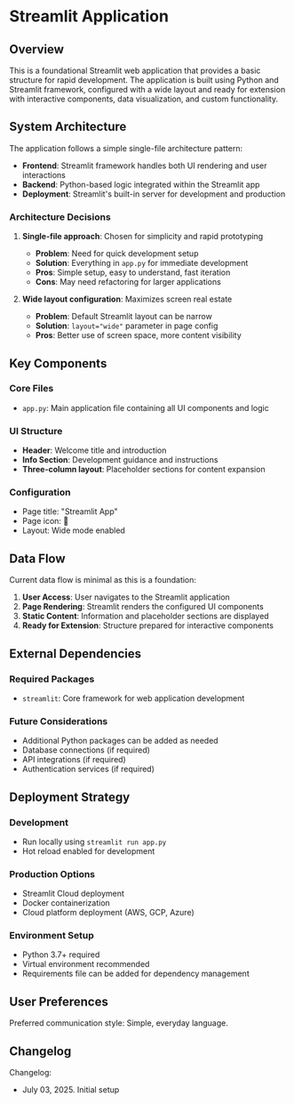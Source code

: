 # Streamlit Application

## Overview

This is a foundational Streamlit web application that provides a basic structure for rapid development. The application is built using Python and Streamlit framework, configured with a wide layout and ready for extension with interactive components, data visualization, and custom functionality.

## System Architecture

The application follows a simple single-file architecture pattern:

- **Frontend**: Streamlit framework handles both UI rendering and user interactions
- **Backend**: Python-based logic integrated within the Streamlit app
- **Deployment**: Streamlit's built-in server for development and production

### Architecture Decisions

1. **Single-file approach**: Chosen for simplicity and rapid prototyping
   - **Problem**: Need for quick development setup
   - **Solution**: Everything in `app.py` for immediate development
   - **Pros**: Simple setup, easy to understand, fast iteration
   - **Cons**: May need refactoring for larger applications

2. **Wide layout configuration**: Maximizes screen real estate
   - **Problem**: Default Streamlit layout can be narrow
   - **Solution**: `layout="wide"` parameter in page config
   - **Pros**: Better use of screen space, more content visibility

## Key Components

### Core Files
- `app.py`: Main application file containing all UI components and logic

### UI Structure
- **Header**: Welcome title and introduction
- **Info Section**: Development guidance and instructions
- **Three-column layout**: Placeholder sections for content expansion

### Configuration
- Page title: "Streamlit App"
- Page icon: 🚀
- Layout: Wide mode enabled

## Data Flow

Current data flow is minimal as this is a foundation:

1. **User Access**: User navigates to the Streamlit application
2. **Page Rendering**: Streamlit renders the configured UI components
3. **Static Content**: Information and placeholder sections are displayed
4. **Ready for Extension**: Structure prepared for interactive components

## External Dependencies

### Required Packages
- `streamlit`: Core framework for web application development

### Future Considerations
- Additional Python packages can be added as needed
- Database connections (if required)
- API integrations (if required)
- Authentication services (if required)

## Deployment Strategy

### Development
- Run locally using `streamlit run app.py`
- Hot reload enabled for development

### Production Options
- Streamlit Cloud deployment
- Docker containerization
- Cloud platform deployment (AWS, GCP, Azure)

### Environment Setup
- Python 3.7+ required
- Virtual environment recommended
- Requirements file can be added for dependency management

## User Preferences

Preferred communication style: Simple, everyday language.

## Changelog

Changelog:
- July 03, 2025. Initial setup